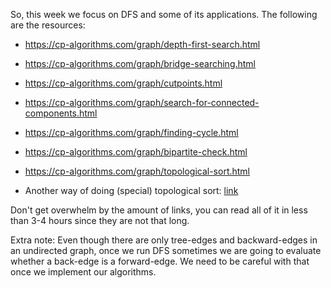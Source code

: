 So, this week we focus on DFS and some of its applications. The following are the resources:

- https://cp-algorithms.com/graph/depth-first-search.html

- https://cp-algorithms.com/graph/bridge-searching.html
- https://cp-algorithms.com/graph/cutpoints.html
- https://cp-algorithms.com/graph/search-for-connected-components.html
- https://cp-algorithms.com/graph/finding-cycle.html
- https://cp-algorithms.com/graph/bipartite-check.html
- https://cp-algorithms.com/graph/topological-sort.html
- Another way of doing (special) topological sort: [link](https://www.youtube.com/watch?v=tFpvX8T0-Pw&t=267s)

Don't get overwhelm by the amount of links, you can read all of it in less than 3-4 hours since they are not that long.

Extra note:
Even though there are only tree-edges and backward-edges in an undirected graph, once we run DFS sometimes we are going to evaluate whether a back-edge is a forward-edge. We need to be careful with that once we implement our algorithms.
